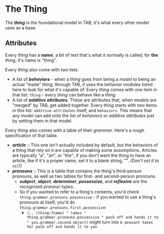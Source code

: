 # The Thing

The ***thing*** is the foundational model in TAB; it's what every other model uses as a base.

## Attributes

Every *thing* has a ***name***, a bit of text that's what it normally is called; for **the** *thing*, it's name is "thing".

Every *thing* also come with two lists:

- A list of ***behaviors*** - when a *thing* goes from being a *model* to being an actual "made" *thing*, through TAB, it uses the behavior modules listed here to look for what it's capable of. Every *thing* comes with one item in that list: `thing` - every *thing* can behave like a *thing*.
- A list of ***additive attributes***. These are attributes that, when *models* are "merged" by TAB, get added together. Every *thing* starts with two items in this list: `additive-attributes` itself, and `behaviors`. This means that any *model* can add onto the list of *behaviors* or *additive attributes* just by setting them in that model.

Every *thing* also comes with a table of their *grammar*. Here's a rough specification of that table.

- ***article*** :: This one isn't actually included by default, but the behaviors of a thing that rely on it are capable of making some assumptions. Articles are typically "a", "an", or "the"; if you don't want the thing to have an article, like if it's a proper name, set it to a blank string, "". *(Don't set it to `nil`!)*
- ***pronouns*** :: This is a table that contains the thing's third-person pronouns, as well as two tables for first- and second-person pronouns.
  - ***subject***, ***object***, ***determiner***, ***possessive***, and ***reflexive*** are the recognized pronoun types.
  - So if you wanted to refer to a thing's contents, you'd check `thing.grammar.pronouns.possessive` - if you wanted to use a thing's pronouns at itself, you'd do `thing.grammar.pronouns.first.possessive`:
    - `(.. (thing:fname) " takes " thing.grammar.pronouns.possessive " pack off and hands it to " you.grammar.second.object)` might turn into `A peasant takes her pack off and hands it to you`
